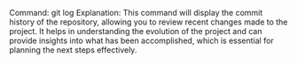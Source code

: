 Command: git log
Explanation: This command will display the commit history of the repository, allowing you to review recent changes made to the project. It helps in understanding the evolution of the project and can provide insights into what has been accomplished, which is essential for planning the next steps effectively.
